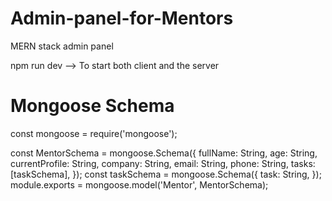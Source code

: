 # Admin-panel-for-Mentors
MERN stack admin panel

npm run dev --> To start both client and the server


# Mongoose Schema  
const mongoose = require('mongoose');

const MentorSchema = mongoose.Schema({
  fullName: String,
  age: String,
  currentProfile: String,
  company: String,
  email: String,
  phone: String,
  tasks: [taskSchema],
});
const taskSchema = mongoose.Schema({
  task: String,
});
module.exports = mongoose.model('Mentor', MentorSchema);
